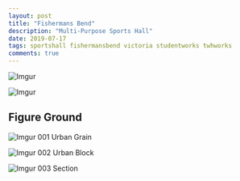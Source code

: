 ```yaml
---
layout: post
title: "Fishermans Bend"
description: "Multi-Purpose Sports Hall"
date: 2019-07-17
tags: sportshall fishermansbend victoria studentworks twhworks
comments: true
---
```

![Imgur](https://i.imgur.com/OjkNZZK.png)

![Imgur](https://i.imgur.com/MWB6u6A.png)


## Figure Ground

![Imgur](https://i.imgur.com/Geq2dvR.png)
001 Urban Grain

![Imgur](https://i.imgur.com/Ei8xIij.png)
002 Urban Block

![Imgur](https://i.imgur.com/XITv8ZC.png)
003 Section

